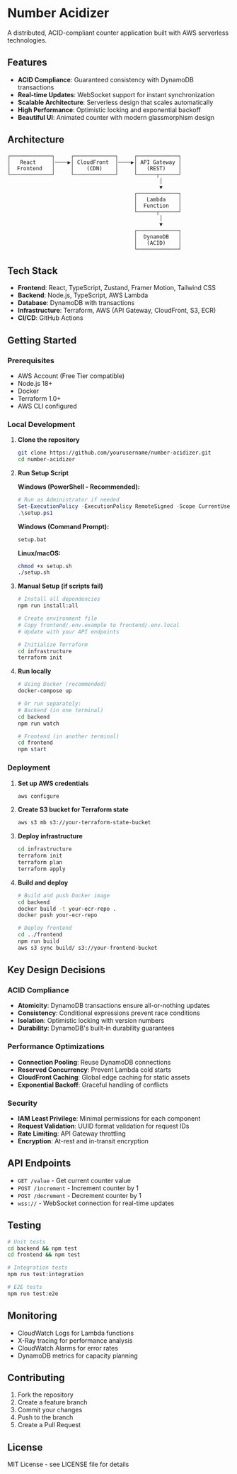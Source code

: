 # Number Acidizer

A distributed, ACID-compliant counter application built with AWS serverless technologies.

## Features

- **ACID Compliance**: Guaranteed consistency with DynamoDB transactions
- **Real-time Updates**: WebSocket support for instant synchronization
- **Scalable Architecture**: Serverless design that scales automatically
- **High Performance**: Optimistic locking and exponential backoff
- **Beautiful UI**: Animated counter with modern glassmorphism design

## Architecture

```
┌─────────────┐     ┌─────────────┐     ┌─────────────┐
│   React     │────▶│ CloudFront  │────▶│ API Gateway │
│  Frontend   │     │    (CDN)    │     │   (REST)    │
└─────────────┘     └─────────────┘     └──────┬──────┘
                                                │
                                                ▼
                                        ┌─────────────┐
                                        │   Lambda    │
                                        │  Function   │
                                        └──────┬──────┘
                                                │
                                                ▼
                                        ┌─────────────┐
                                        │  DynamoDB   │
                                        │   (ACID)    │
                                        └─────────────┘
```

## Tech Stack

- **Frontend**: React, TypeScript, Zustand, Framer Motion, Tailwind CSS
- **Backend**: Node.js, TypeScript, AWS Lambda
- **Database**: DynamoDB with transactions
- **Infrastructure**: Terraform, AWS (API Gateway, CloudFront, S3, ECR)
- **CI/CD**: GitHub Actions

## Getting Started

### Prerequisites

- AWS Account (Free Tier compatible)
- Node.js 18+
- Docker
- Terraform 1.0+
- AWS CLI configured

### Local Development

1. **Clone the repository**
   ```bash
   git clone https://github.com/yourusername/number-acidizer.git
   cd number-acidizer
   ```

2. **Run Setup Script**
   
   **Windows (PowerShell - Recommended):**
   ```powershell
   # Run as Administrator if needed
   Set-ExecutionPolicy -ExecutionPolicy RemoteSigned -Scope CurrentUser
   .\setup.ps1
   ```
   
   **Windows (Command Prompt):**
   ```cmd
   setup.bat
   ```
   
   **Linux/macOS:**
   ```bash
   chmod +x setup.sh
   ./setup.sh
   ```

3. **Manual Setup (if scripts fail)**
   ```bash
   # Install all dependencies
   npm run install:all
   
   # Create environment file
   # Copy frontend/.env.example to frontend/.env.local
   # Update with your API endpoints
   
   # Initialize Terraform
   cd infrastructure
   terraform init
   ```

4. **Run locally**
   ```bash
   # Using Docker (recommended)
   docker-compose up
   
   # Or run separately:
   # Backend (in one terminal)
   cd backend
   npm run watch
   
   # Frontend (in another terminal)
   cd frontend
   npm start
   ```

### Deployment

1. **Set up AWS credentials**
   ```bash
   aws configure
   ```

2. **Create S3 bucket for Terraform state**
   ```bash
   aws s3 mb s3://your-terraform-state-bucket
   ```

3. **Deploy infrastructure**
   ```bash
   cd infrastructure
   terraform init
   terraform plan
   terraform apply
   ```

4. **Build and deploy**
   ```bash
   # Build and push Docker image
   cd backend
   docker build -t your-ecr-repo .
   docker push your-ecr-repo
   
   # Deploy frontend
   cd ../frontend
   npm run build
   aws s3 sync build/ s3://your-frontend-bucket
   ```

## Key Design Decisions

### ACID Compliance

- **Atomicity**: DynamoDB transactions ensure all-or-nothing updates
- **Consistency**: Conditional expressions prevent race conditions
- **Isolation**: Optimistic locking with version numbers
- **Durability**: DynamoDB's built-in durability guarantees

### Performance Optimizations

- **Connection Pooling**: Reuse DynamoDB connections
- **Reserved Concurrency**: Prevent Lambda cold starts
- **CloudFront Caching**: Global edge caching for static assets
- **Exponential Backoff**: Graceful handling of conflicts

### Security

- **IAM Least Privilege**: Minimal permissions for each component
- **Request Validation**: UUID format validation for request IDs
- **Rate Limiting**: API Gateway throttling
- **Encryption**: At-rest and in-transit encryption

## API Endpoints

- `GET /value` - Get current counter value
- `POST /increment` - Increment counter by 1
- `POST /decrement` - Decrement counter by 1
- `wss://` - WebSocket connection for real-time updates

## Testing

```bash
# Unit tests
cd backend && npm test
cd frontend && npm test

# Integration tests
npm run test:integration

# E2E tests
npm run test:e2e
```

## Monitoring

- CloudWatch Logs for Lambda functions
- X-Ray tracing for performance analysis
- CloudWatch Alarms for error rates
- DynamoDB metrics for capacity planning

## Contributing

1. Fork the repository
2. Create a feature branch
3. Commit your changes
4. Push to the branch
5. Create a Pull Request

## License

MIT License - see LICENSE file for details
